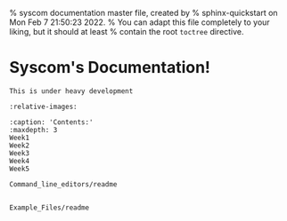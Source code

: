 % syscom documentation master file, created by
% sphinx-quickstart on Mon Feb  7 21:50:23 2022.
% You can adapt this file completely to your liking, but it should at least
% contain the root `toctree` directive.

#  Syscom's Documentation! 

```{warning}
This is under heavy development
```
```{include} README.md
:relative-images:
```



```{toctree}
:caption: 'Contents:'
:maxdepth: 3
Week1
Week2
Week3
Week4
Week5

Command_line_editors/readme


Example_Files/readme
```



